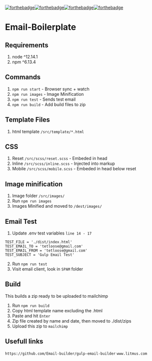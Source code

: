 [![forthebadge](http://forthebadge.com/images/badges/contains-cat-gifs.svg)](http://forthebadge.com)[![forthebadge](http://forthebadge.com/images/badges/compatibility-betamax.svg)](http://forthebadge.com)[![forthebadge](http://forthebadge.com/images/badges/compatibility-club-penguin.svg)](http://forthebadge.com)[![forthebadge](http://forthebadge.com/images/badges/uses-js.svg)](http://forthebadge.com)

# Email-Boilerplate

## Requirements
1. node ^12.14.1
2. npm ^6.13.4

## Commands
1. `npm run start` - Browser sync + watch
2. `npm run images` - Image Minification
3. `npm run test` - Sends test email
4. `npm run build` - Add build files to zip

## Template Files
1. html template `/src/template/*.html`

## CSS
1. Reset `/src/scss/reset.scss` - Embeded in head
2. Inline `/src/scss/inline.scss` - Injected into markup
3. Mobile `/src/scss/mobile.scss` - Embeded in head below reset

## Image minification
1. Image folder `/src/images/`
2. Run `npm run images`
3. Images Minified and moved to `/dest/images/`

## Email Test
1. Update .env test variables `line 14 - 17`
```
TEST_FILE = './dist/index.html'
TEST_EMAIL_TO = 'tetloose@gmail.com'
TEST_EMAIL_FROM = 'tetloose@gmail.com'
TEST_SUBJECT = 'Gulp Email Test'
```
2. Run `npm run test`
3. Visit email client, look in `SPAM` folder

## Build
This builds a zip ready to be uploaded to mailchimp
1. Run `npm run build`
2. Copy html template name excluding the .html
3. Paste and hit `Enter`
4. Zip file created by name and date, then moved to ./dist/zips
5. Upload this zip to `mailchimp`

## Usefull links
`https://github.com/Email-builder/gulp-email-builder`
`www.litmus.com`
